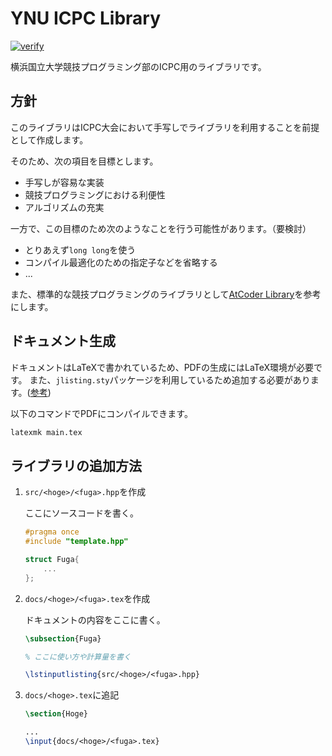 # YNU ICPC Library

[![verify](https://github.com/YNUCPC/ynu-icpc-library/actions/workflows/verify.yml/badge.svg)](https://github.com/YNUCPC/ynu-icpc-library/actions/workflows/verify.yml)

横浜国立大学競技プログラミング部のICPC用のライブラリです。

## 方針

このライブラリはICPC大会において手写しでライブラリを利用することを前提として作成します。

そのため、次の項目を目標とします。

- 手写しが容易な実装
- 競技プログラミングにおける利便性
- アルゴリズムの充実

一方で、この目標のため次のようなことを行う可能性があります。（要検討）

- とりあえず`long long`を使う
- コンパイル最適化のための指定子などを省略する
- ...

また、標準的な競技プログラミングのライブラリとして[AtCoder Library](https://github.com/atcoder/ac-library)を参考にします。

## ドキュメント生成

ドキュメントはLaTeXで書かれているため、PDFの生成にはLaTeX環境が必要です。
また、`jlisting.sty`パッケージを利用しているため追加する必要があります。([参考](https://qiita.com/ocian/items/28bbbec6c44b9b6b44c4))

以下のコマンドでPDFにコンパイルできます。

```bash
latexmk main.tex
```

## ライブラリの追加方法

1. `src/<hoge>/<fuga>.hpp`を作成

    ここにソースコードを書く。

    ```c++
    #pragma once
    #include "template.hpp"

    struct Fuga{
        ...
    };
    ```

1. `docs/<hoge>/<fuga>.tex`を作成

    ドキュメントの内容をここに書く。

    ```latex
    \subsection{Fuga}

    % ここに使い方や計算量を書く

    \lstinputlisting{src/<hoge>/<fuga>.hpp}
    ```

1. `docs/<hoge>.tex`に追記

    ```latex
    \section{Hoge}

    ...
    \input{docs/<hoge>/<fuga>.tex}
    ```
